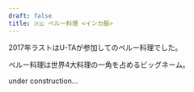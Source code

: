 ```yaml
---
draft: false
title: 🇵🇪 ペルー料理 <インカ飯>
---
```


2017年ラストはU-TAが参加してのペルー料理でした。

ペルー料理は世界4大料理の一角を占めるビッグネーム。

under construction...
